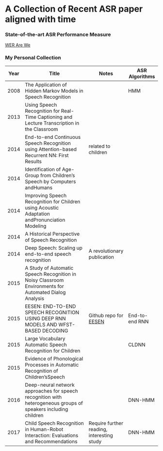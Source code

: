 # A Collection of Recent ASR paper aligned with time

### State-of-the-art ASR Performance Measure
[WER Are We](https://github.com/syhw/wer_are_we)

### My Personal Collection
| Year | Title                                                                                                          | Notes                                                  | ASR Algorithms |
|------|----------------------------------------------------------------------------------------------------------------|--------------------------------------------------------|----------------|
| 2008 | The Application of Hidden Markov Models in Speech Recognition                                                  |                                                        | HMM            |
| 2013 | Using Speech Recognition for Real-Time Captioning and Lecture Transcription in the Classroom                   |                                                        |                |
| 2014 | End-to-end Continuous Speech Recognition using Attention-based Recurrent NN: First Results                     | related to children                                    |                |
| 2014 | Identification of Age-Group from Children’s Speech by Computers andHumans                                      |                                                        |                |
| 2014 | Improving Speech Recognition for Children using Acoustic Adaptation andPronunciation Modeling                  |                                                        |                |
| 2014 | A Historical Perspective of Speech Recognition                                                                 |                                                        |                |
| 2014 | Deep Speech: Scaling up end-to-end speech recognition                                                          | A revolutionary publication                            |                |
| 2015 | A Study of Automatic Speech Recognition in Noisy Classroom Environments for Automated Dialog Analysis          |                                                        |                |
| 2015 | EESEN: END-TO-END SPEECH RECOGNITION USING DEEP RNN MODELS AND WFST-BASED DECODING                             | Github repo for [EESEN](https://github.com/srvk/eesen) | End-to-end RNN |
| 2015 | Large Vocabulary Automatic Speech Recognition for Children                                                     |                                                        | CLDNN          |
| 2015 | Evidence of Phonological Processes in Automatic Recognition of Children’sSpeech                                |                                                        |                |
| 2016 | Deep-neural network approaches for speech recognition with heterogeneous groups of speakers including children |                                                        | DNN-HMM        |
| 2017 | Child Speech Recognition in Human-Robot Interaction: Evaluations and Recommendations                           | Require further reading, interesting study             | DNN-HMM        |

